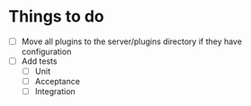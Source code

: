 # Things to do
- [ ] Move all plugins to the server/plugins directory if they have configuration
- [ ] Add tests
  - [ ] Unit
  - [ ] Acceptance
  - [ ] Integration
